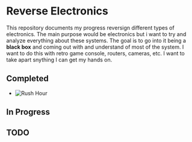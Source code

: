 # Reverse Electronics

This repository documents my progress reversign different types of electronics. The main purpose would be electronics but i want to try and analyze everything 
about these systems. The goal is to go into it being a **black box** and coming out with and understand of most of the system. I want to do this with retro game 
console, routers, cameras, etc. I want to take apart snything I can get my hands on. 

## Completed

 - ![Rush Hour](/Rush_Hour/)

## In Progress

## TODO
